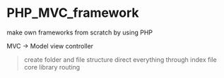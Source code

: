 # PHP_MVC_framework
make own frameworks from scratch by using PHP

MVC -> Model view controller

> create folder and file structure
> direct everything through index file
> core library routing